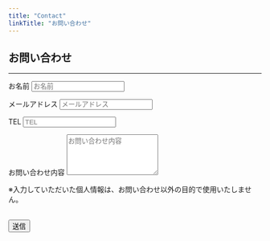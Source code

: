 ```yaml
---
title: "Contact"
linkTitle: "お問い合わせ"
---
```

<section id="contact">
    <div class="container">
        <div class="row contact">
            <div class="col-12 text-center">
                <h2>お問い合わせ</h2>
                <hr class="star-primary">
            </div>
            <div class="col-12 m-4">
                <form action="//formspree.io/contact@kikudai.com" method="POST" name="sentMessage" id="contactForm" novalidate="">
                    <div class="row control-group">
                        <div class="form-group col-12 floating-label-form-group controls">
                            <label>お名前</label>
                            <input type="text" name="name" class="form-control" placeholder="お名前" id="name" required="" data-validation-required-message="Please enter your name." data-ol-has-click-handler="">
                            <p class="help-block text-danger"></p>
                        </div>
                    </div>
                    <div class="row control-group">
                        <div class="form-group col-12 floating-label-form-group controls">
                            <label>メールアドレス</label>
                            <input type="email" name="_replyto" class="form-control" placeholder="メールアドレス" id="email" required="" data-validation-required-message="Please enter your email address." data-ol-has-click-handler="">
                            <p class="help-block text-danger"></p>
                        </div>
                    </div>
                    <div class="row control-group">
                        <div class="form-group col-12 floating-label-form-group controls">
                            <label>TEL</label>
                            <input type="tel" name="tel" class="form-control" placeholder="TEL" id="phone" required="" data-validation-required-message="Please enter your phone number." data-ol-has-click-handler="">
                            <p class="help-block text-danger"></p>
                        </div>
                    </div>
                    <div>
                        <input type="hidden" name="_subject" value="お問い合わせ" data-ol-has-click-handler="">
                        <input type="text" name="_gotcha" style="display:none" data-ol-has-click-handler="">
                    </div>
                    <div class="row control-group">
                        <div class="form-group col-12 floating-label-form-group controls">
                            <label>お問い合わせ内容</label>
                            <textarea rows="5" name="message" class="form-control" placeholder="お問い合わせ内容" id="message" required="" data-validation-required-message="Please enter a message." data-ol-has-click-handler=""></textarea>
                            <p class="help-block text-danger"></p>
                        </div>
                    </div>
                    <div class="purpose-of-use">
                        <p>※入力していただいた個人情報は、お問い合わせ以外の目的で使用いたしません。 </p>
                    </div>
                    <br>
                    <div id="success"></div>
                    <div class="row">
                        <div class="form-group col-12">
                            <button type="submit" class="btn btn-success btn-lg">送信</button>
                        </div>
                    </div>
                </form>
            </div>
        </div>
    </div>
</section>
